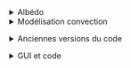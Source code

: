 <details>
<summary> Albédo </summary> 
  Ce dossier regroupe plusieurs versions de modélisation de l’effet de l’albédo terrestre. 
</details>

<details><summary> Modélisation convection </summary>

  Contient les codes principaux de simulation de la convection atmosphérique. Ces fichiers implémentent la loi de Newton pour modéliser les échanges thermiques entre le sol (nuit/jour) et des blocs d’air se déplaçant à vitesse constante. </details>

<details><summary> Anciennes versions du code </summary>

Ce dossier contient les anciennes versions du code principal.</details>

<details><summary> GUI et code </summary>

Ce dossier contient l’interface graphique (GUI) ainsi que le code complet du projet.</details>

